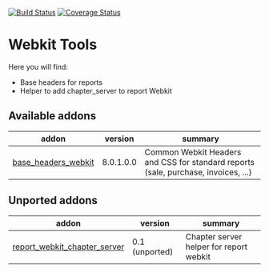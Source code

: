 [![Build Status](https://travis-ci.org/OCA/webkit-tools.svg?branch=8.0)](https://travis-ci.org/OCA/webkit-tools)
[![Coverage Status](https://img.shields.io/coveralls/OCA/webkit-tools.svg?branch=8.0)](https://coveralls.io/r/OCA/webkit-tools?branch=8.0)

Webkit Tools
============

Here you will find:

* Base headers for reports
* Helper to add chapter_server to report Webkit

[//]: # (addons)
Available addons
----------------
addon | version | summary
--- | --- | ---
[base_headers_webkit](base_headers_webkit/) | 8.0.1.0.0 | Common Webkit Headers and CSS for standard reports (sale, purchase, invoices, ...)

Unported addons
---------------
addon | version | summary
--- | --- | ---
[report_webkit_chapter_server](__unported__/report_webkit_chapter_server/) | 0.1 (unported) | Chapter server helper for report webkit

[//]: # (end addons)
